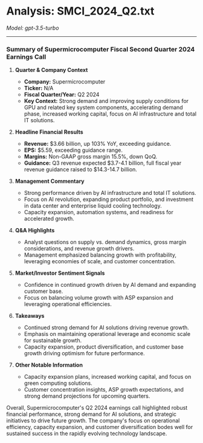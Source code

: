 # Analysis: SMCI_2024_Q2.txt

*Model: gpt-3.5-turbo*

---

### Summary of Supermicrocomputer Fiscal Second Quarter 2024 Earnings Call

1. **Quarter & Company Context**
   - **Company:** Supermicrocomputer
   - **Ticker:** N/A
   - **Fiscal Quarter/Year:** Q2 2024
   - **Key Context:** Strong demand and improving supply conditions for GPU and related key system components, accelerating demand phase, increased working capital, focus on AI infrastructure and total IT solutions.

2. **Headline Financial Results**
   - **Revenue:** $3.66 billion, up 103% YoY, exceeding guidance.
   - **EPS:** $5.59, exceeding guidance range.
   - **Margins:** Non-GAAP gross margin 15.5%, down QoQ.
   - **Guidance:** Q3 revenue expected $3.7-4.1 billion, full fiscal year revenue guidance raised to $14.3-14.7 billion.

3. **Management Commentary**
   - Strong performance driven by AI infrastructure and total IT solutions.
   - Focus on AI revolution, expanding product portfolio, and investment in data center and enterprise liquid cooling technology.
   - Capacity expansion, automation systems, and readiness for accelerated growth.

4. **Q&A Highlights**
   - Analyst questions on supply vs. demand dynamics, gross margin considerations, and revenue growth drivers.
   - Management emphasized balancing growth with profitability, leveraging economies of scale, and customer concentration.

5. **Market/Investor Sentiment Signals**
   - Confidence in continued growth driven by AI demand and expanding customer base.
   - Focus on balancing volume growth with ASP expansion and leveraging operational efficiencies.

6. **Takeaways**
   - Continued strong demand for AI solutions driving revenue growth.
   - Emphasis on maintaining operational leverage and economic scale for sustainable growth.
   - Capacity expansion, product diversification, and customer base growth driving optimism for future performance.

7. **Other Notable Information**
   - Capacity expansion plans, increased working capital, and focus on green computing solutions.
   - Customer concentration insights, ASP growth expectations, and strong demand projections for upcoming quarters.

Overall, Supermicrocomputer's Q2 2024 earnings call highlighted robust financial performance, strong demand for AI solutions, and strategic initiatives to drive future growth. The company's focus on operational efficiency, capacity expansion, and customer diversification bodes well for sustained success in the rapidly evolving technology landscape.